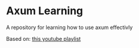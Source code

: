 # Axum Learning

A repository for learning how to use axum effectivly 

Based on: [this youtube playlist](https://www.youtube.com/playlist?list=PLrmY5pVcnuE-_CP7XZ_44HN-mDrLQV4nS)